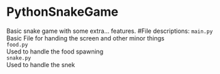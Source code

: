 # PythonSnakeGame
Basic snake game with some extra... features.
#File descriptions:
`main.py` <br> Basic File for handing the screen and other minor things
<br> 
`food.py` <br> Used to handle the food spawning
<br>
`snake.py` <br> Used to handle the snek
<br>
